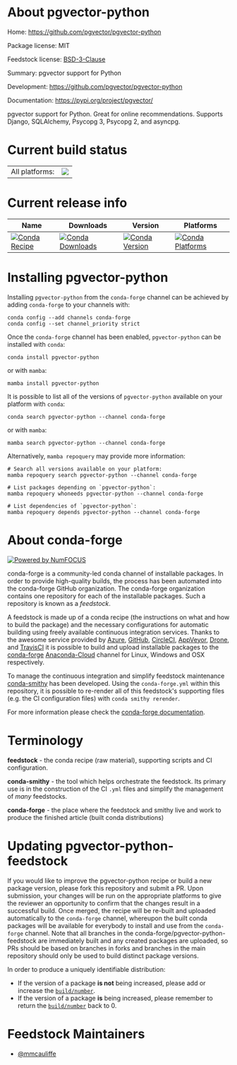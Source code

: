 About pgvector-python
=====================

Home: https://github.com/pgvector/pgvector-python

Package license: MIT

Feedstock license: [BSD-3-Clause](https://github.com/conda-forge/pgvector-python-feedstock/blob/main/LICENSE.txt)

Summary: pgvector support for Python

Development: https://github.com/pgvector/pgvector-python

Documentation: https://pypi.org/project/pgvector/

pgvector support for Python.
Great for online recommendations.
Supports Django, SQLAlchemy, Psycopg 3, Psycopg 2, and asyncpg.


Current build status
====================


<table><tr><td>All platforms:</td>
    <td>
      <a href="https://dev.azure.com/conda-forge/feedstock-builds/_build/latest?definitionId=18256&branchName=main">
        <img src="https://dev.azure.com/conda-forge/feedstock-builds/_apis/build/status/pgvector-python-feedstock?branchName=main">
      </a>
    </td>
  </tr>
</table>

Current release info
====================

| Name | Downloads | Version | Platforms |
| --- | --- | --- | --- |
| [![Conda Recipe](https://img.shields.io/badge/recipe-pgvector--python-green.svg)](https://anaconda.org/conda-forge/pgvector-python) | [![Conda Downloads](https://img.shields.io/conda/dn/conda-forge/pgvector-python.svg)](https://anaconda.org/conda-forge/pgvector-python) | [![Conda Version](https://img.shields.io/conda/vn/conda-forge/pgvector-python.svg)](https://anaconda.org/conda-forge/pgvector-python) | [![Conda Platforms](https://img.shields.io/conda/pn/conda-forge/pgvector-python.svg)](https://anaconda.org/conda-forge/pgvector-python) |

Installing pgvector-python
==========================

Installing `pgvector-python` from the `conda-forge` channel can be achieved by adding `conda-forge` to your channels with:

```
conda config --add channels conda-forge
conda config --set channel_priority strict
```

Once the `conda-forge` channel has been enabled, `pgvector-python` can be installed with `conda`:

```
conda install pgvector-python
```

or with `mamba`:

```
mamba install pgvector-python
```

It is possible to list all of the versions of `pgvector-python` available on your platform with `conda`:

```
conda search pgvector-python --channel conda-forge
```

or with `mamba`:

```
mamba search pgvector-python --channel conda-forge
```

Alternatively, `mamba repoquery` may provide more information:

```
# Search all versions available on your platform:
mamba repoquery search pgvector-python --channel conda-forge

# List packages depending on `pgvector-python`:
mamba repoquery whoneeds pgvector-python --channel conda-forge

# List dependencies of `pgvector-python`:
mamba repoquery depends pgvector-python --channel conda-forge
```


About conda-forge
=================

[![Powered by
NumFOCUS](https://img.shields.io/badge/powered%20by-NumFOCUS-orange.svg?style=flat&colorA=E1523D&colorB=007D8A)](https://numfocus.org)

conda-forge is a community-led conda channel of installable packages.
In order to provide high-quality builds, the process has been automated into the
conda-forge GitHub organization. The conda-forge organization contains one repository
for each of the installable packages. Such a repository is known as a *feedstock*.

A feedstock is made up of a conda recipe (the instructions on what and how to build
the package) and the necessary configurations for automatic building using freely
available continuous integration services. Thanks to the awesome service provided by
[Azure](https://azure.microsoft.com/en-us/services/devops/), [GitHub](https://github.com/),
[CircleCI](https://circleci.com/), [AppVeyor](https://www.appveyor.com/),
[Drone](https://cloud.drone.io/welcome), and [TravisCI](https://travis-ci.com/)
it is possible to build and upload installable packages to the
[conda-forge](https://anaconda.org/conda-forge) [Anaconda-Cloud](https://anaconda.org/)
channel for Linux, Windows and OSX respectively.

To manage the continuous integration and simplify feedstock maintenance
[conda-smithy](https://github.com/conda-forge/conda-smithy) has been developed.
Using the ``conda-forge.yml`` within this repository, it is possible to re-render all of
this feedstock's supporting files (e.g. the CI configuration files) with ``conda smithy rerender``.

For more information please check the [conda-forge documentation](https://conda-forge.org/docs/).

Terminology
===========

**feedstock** - the conda recipe (raw material), supporting scripts and CI configuration.

**conda-smithy** - the tool which helps orchestrate the feedstock.
                   Its primary use is in the construction of the CI ``.yml`` files
                   and simplify the management of *many* feedstocks.

**conda-forge** - the place where the feedstock and smithy live and work to
                  produce the finished article (built conda distributions)


Updating pgvector-python-feedstock
==================================

If you would like to improve the pgvector-python recipe or build a new
package version, please fork this repository and submit a PR. Upon submission,
your changes will be run on the appropriate platforms to give the reviewer an
opportunity to confirm that the changes result in a successful build. Once
merged, the recipe will be re-built and uploaded automatically to the
`conda-forge` channel, whereupon the built conda packages will be available for
everybody to install and use from the `conda-forge` channel.
Note that all branches in the conda-forge/pgvector-python-feedstock are
immediately built and any created packages are uploaded, so PRs should be based
on branches in forks and branches in the main repository should only be used to
build distinct package versions.

In order to produce a uniquely identifiable distribution:
 * If the version of a package **is not** being increased, please add or increase
   the [``build/number``](https://docs.conda.io/projects/conda-build/en/latest/resources/define-metadata.html#build-number-and-string).
 * If the version of a package **is** being increased, please remember to return
   the [``build/number``](https://docs.conda.io/projects/conda-build/en/latest/resources/define-metadata.html#build-number-and-string)
   back to 0.

Feedstock Maintainers
=====================

* [@mmcauliffe](https://github.com/mmcauliffe/)

